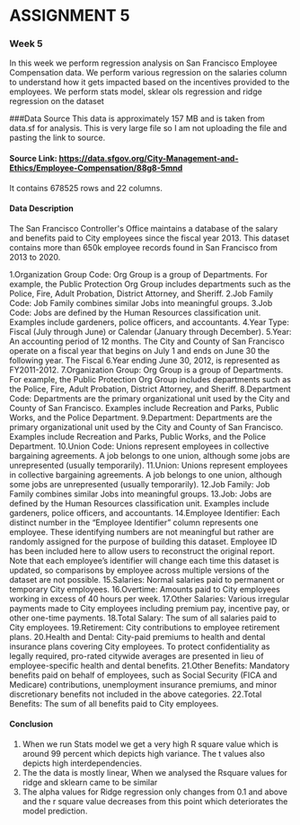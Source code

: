 # ASSIGNMENT 5
### Week 5
In this week we perform regression analysis on San Francisco Employee Compensation data. We perform various regression on the salaries column to understand how it gets impacted based on the incentives provided to the employees. We perform stats model, sklear ols regression and ridge regression on the dataset

###Data Source
This data is approximately 157 MB and is taken from data.sf for analysis. This is very large file so I am not uploading the file and pasting the link to source.
#### Source Link: https://data.sfgov.org/City-Management-and-Ethics/Employee-Compensation/88g8-5mnd
It contains 678525 rows and 22 columns.

#### Data Description
The San Francisco Controller's Office maintains a database of the salary and benefits paid to City employees since the fiscal year 2013. This dataset contains more than 650k employee records found in San Francisco from 2013 to 2020.

1.Organization Group Code: Org Group is a group of Departments. For example, the Public Protection Org Group includes departments such as the Police, Fire, Adult Probation, District Attorney, and Sheriff.
2.Job Family Code: Job Family combines similar Jobs into meaningful groups.
3.Job Code: Jobs are defined by the Human Resources classification unit. Examples include gardeners, police officers, and accountants.
4.Year Type: Fiscal (July through June) or Calendar (January through December).
5.Year: An accounting period of 12 months. The City and County of San Francisco operate on a fiscal year that begins on July 1 and ends on June 30 the following year. The Fiscal 6.Year ending June 30, 2012, is represented as FY2011-2012.
7.Organization Group: Org Group is a group of Departments. For example, the Public Protection Org Group includes departments such as the Police, Fire, Adult Probation, District Attorney, and Sheriff.
8.Department Code: Departments are the primary organizational unit used by the City and County of San Francisco. Examples include Recreation and Parks, Public Works, and the Police Department.
9.Department: Departments are the primary organizational unit used by the City and County of San Francisco. Examples include Recreation and Parks, Public Works, and the Police Department.
10.Union Code: Unions represent employees in collective bargaining agreements. A job belongs to one union, although some jobs are unrepresented (usually temporarily).
11.Union: Unions represent employees in collective bargaining agreements. A job belongs to one union, although some jobs are unrepresented (usually temporarily).
12.Job Family: Job Family combines similar Jobs into meaningful groups.
13.Job: Jobs are defined by the Human Resources classification unit. Examples include gardeners, police officers, and accountants.
14.Employee Identifier: Each distinct number in the “Employee Identifier” column represents one employee. These identifying numbers are not meaningful but rather are randomly assigned for the purpose of building this dataset. Employee ID has been included here to allow users to reconstruct the original report. Note that each employee’s identifier will change each time this dataset is updated, so comparisons by employee across multiple versions of the dataset are not possible.
15.Salaries: Normal salaries paid to permanent or temporary City employees.
16.Overtime: Amounts paid to City employees working in excess of 40 hours per week.
17.Other Salaries: Various irregular payments made to City employees including premium pay, incentive pay, or other one-time payments.
18.Total Salary: The sum of all salaries paid to City employees.
19.Retirement: City contributions to employee retirement plans.
20.Health and Dental: City-paid premiums to health and dental insurance plans covering City employees. To protect confidentiality as legally required, pro-rated citywide averages are presented in lieu of employee-specific health and dental benefits.
21.Other Benefits: Mandatory benefits paid on behalf of employees, such as Social Security (FICA and Medicare) contributions, unemployment insurance premiums, and minor discretionary benefits not included in the above categories.
22.Total Benefits: The sum of all benefits paid to City employees.


#### Conclusion
1. When we run Stats model we get a very high R square value which is around 99 percent which depicts high variance. The t values also depicts high interdependencies.
2. The the data is mostly linear, When we analysed the Rsquare values for ridge and sklearn came to be similar
3. The alpha values for Ridge regression only changes from 0.1 and above and the r square value decreases from this point which deteriorates the model prediction.
